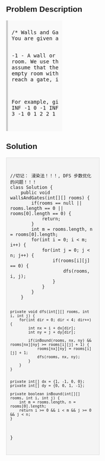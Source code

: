 <style>
  body { font-family: Arial, sans-serif; }
  .container { max-width: 50%; margin: auto; padding: 20px; }
  .comment-block { max-width: 50%; background-color: #f9f9f9; padding: 10px; border-left: 5px solid #ccc; }
  .code-block { background-color: #f4f4f4; padding: 10px; border: 1px solid #ddd; }
</style>

<div class='container'>
<h2>Problem Description</h2>
<div class='comment-block'>
<pre>
/* Walls and Gates 
You are given a m x n 2D grid initialized with these three possible values.

-1 - A wall or an obstacle.
0 - A gate.
INF - Infinity means an empty room. We use the value 231 - 1 = 2147483647 
to represent INF as you may assume that the distance to a gate is less than 2147483647.
Fill each empty room with the distance to its nearest gate. 
If it is impossible to reach a gate, it should be filled with INF.

For example, given the 2D grid:
INF  -1  0  INF
INF INF INF  -1
INF  -1 INF  -1
  0  -1 INF INF
After running your function, the 2D grid should be:
  3  -1   0   1
  2   2   1  -1
  1  -1   2  -1
  0  -1   3   4
*/
</pre>
</div>

<h2>Solution</h2>
<div class='code-block'>
<pre><code class='language-java'>
//切记： 浸染法！！！, DFS 步数优化的问题！！！
class Solution {
    public void wallsAndGates(int[][] rooms) {
        if(rooms == null || rooms.length == 0 || rooms[0].length == 0) {
            return;
        }
        int m = rooms.length, n = rooms[0].length;        
        for(int i = 0; i < m; i++) {
            for(int j = 0; j < n; j++) {
                if(rooms[i][j] == 0) {
                    dfs(rooms, i, j);
                }
            }
        }
    }
    
    
    private void dfs(int[][] rooms, int i, int j) {        
        for(int dir = 0; dir < 4; dir++) {
            int nx = i + dx[dir];
            int ny = j + dy[dir];
            
            if(inBound(rooms, nx, ny) && rooms[nx][ny] >= rooms[i][j] + 1) {
                rooms[nx][ny] = rooms[i][j] + 1;
                dfs(rooms, nx, ny);
            }
        }
    } 
    
    
    private int[] dx = {1, -1, 0, 0};
    private int[] dy = {0, 0, 1, -1};
        
    private boolean inBound(int[][] rooms, int i, int j) {
        int m = rooms.length, n = rooms[0].length;
        return i >= 0 && i < m && j >= 0 && j < n;
    }
}</code></pre>
</div>
</div>
